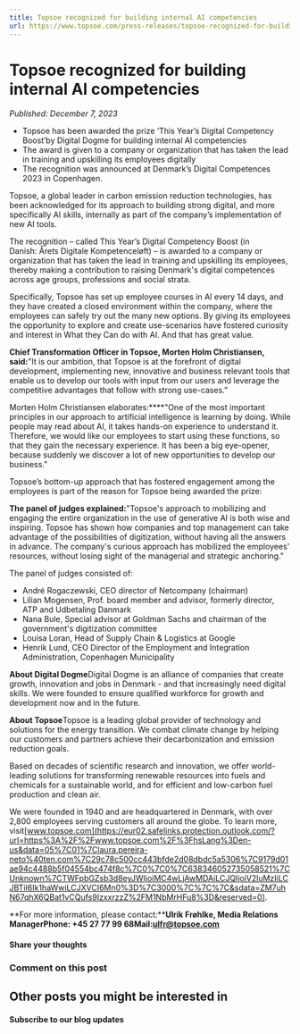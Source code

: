 ```yaml
---
title: Topsoe recognized for building internal AI competencies
url: https://www.topsoe.com/press-releases/topsoe-recognized-for-building-internal-ai-competencies#main-content
---
```


# Topsoe recognized for building internal AI competencies

*Published: December 7, 2023*

- Topsoe has been awarded the prize ‘This Year’s Digital Competency Boost’by Digital Dogme for building internal AI competencies
- The award is given to a company or organization that has taken the lead in training and upskilling its employees digitally
- The recognition was announced at Denmark’s Digital Competences 2023 in Copenhagen.

Topsoe, a global leader in carbon emission reduction technologies, has been acknowledged for its approach to building strong digital, and more specifically AI skills, internally as part of the company’s implementation of new AI tools.

The recognition – called This Year’s Digital Competency Boost (in Danish: Årets Digitale Kompetenceløft) – is awarded to a company or organization that has taken the lead in training and upskilling its employees, thereby making a contribution to raising Denmark's digital competences across age groups, professions and social strata.

Specifically, Topsoe has set up employee courses in AI every 14 days, and they have created a closed environment within the company, where the employees can safely try out the many new options. By giving its employees the opportunity to explore and create use-scenarios have fostered curiosity and interest in What they Can do with AI. And that has great value.

**Chief Transformation Officer in Topsoe, Morten Holm Christiansen, said:**"It is our ambition, that Topsoe is at the forefront of digital development, implementing new, innovative and business relevant tools that enable us to develop our tools with input from our users and leverage the competitive advantages that follow with strong use-cases.”

Morten Holm Christiansen elaborates:****"One of the most important principles in our approach to artificial intelligence is learning by doing. While people may read about AI, it takes hands-on experience to understand it. Therefore, we would like our employees to start using these functions, so that they gain the necessary experience. It has been a big eye-opener, because suddenly we discover a lot of new opportunities to develop our business."

Topsoe’s bottom-up approach that has fostered engagement among the employees is part of the reason for Topsoe being awarded the prize:

**The panel of judges explained:**"Topsoe's approach to mobilizing and engaging the entire organization in the use of generative AI is both wise and inspiring. Topsoe has shown how companies and top management can take advantage of the possibilities of digitization, without having all the answers in advance. The company's curious approach has mobilized the employees' resources, without losing sight of the managerial and strategic anchoring."

The panel of judges consisted of:

- André Rogaczewski, CEO director of Netcompany (chairman)
- Lilian Mogensen, Prof. board member and advisor, formerly director, ATP and Udbetaling Danmark
- Nana Bule, Special advisor at Goldman Sachs and chairman of the government's digitization committee
- Louisa Loran, Head of Supply Chain & Logistics at Google
- Henrik Lund, CEO Director of the Employment and Integration Administration, Copenhagen Municipality

**About Digital Dogme**Digital Dogme is an alliance of companies that create growth, innovation and jobs in Denmark - and that increasingly need digital skills. We were founded to ensure qualified workforce for growth and development now and in the future.

**About Topsoe**Topsoe is a leading global provider of technology and solutions for the energy transition. We combat climate change by helping our customers and partners achieve their decarbonization and emission reduction goals.

Based on decades of scientific research and innovation, we offer world-leading solutions for transforming renewable resources into fuels and chemicals for a sustainable world, and for efficient and low-carbon fuel production and clean air.

We were founded in 1940 and are headquartered in Denmark, with over 2,800 employees serving customers all around the globe. To learn more, visit[www.topsoe.com](https://eur02.safelinks.protection.outlook.com/?url=https%3A%2F%2Fwww.topsoe.com%2F%3FhsLang%3Den-us&data=05%7C01%7Claura.pereira-neto%40ten.com%7C29c78c500cc443bfde2d08dbdc5a5306%7C9179d01ae94c4488b5f04554bc474f8c%7C0%7C0%7C638346052735058521%7CUnknown%7CTWFpbGZsb3d8eyJWIjoiMC4wLjAwMDAiLCJQIjoiV2luMzIiLCJBTiI6Ik1haWwiLCJXVCI6Mn0%3D%7C3000%7C%7C%7C&sdata=ZM7uhN67qhX6QBat1vCQufs9IzxxrzzZ%2FM1NbMrHFu8%3D&reserved=0).

**For more information, please contact:******Ulrik Frøhlke, Media Relations ManagerPhone: +45 27 77 99 68Mail:[ulfr@topsoe.com](mailto:ulfr@topsoe.com)****

#### Share your thoughts

### Comment on this post

## Other posts you might be interested in

#### Subscribe to our blog updates
